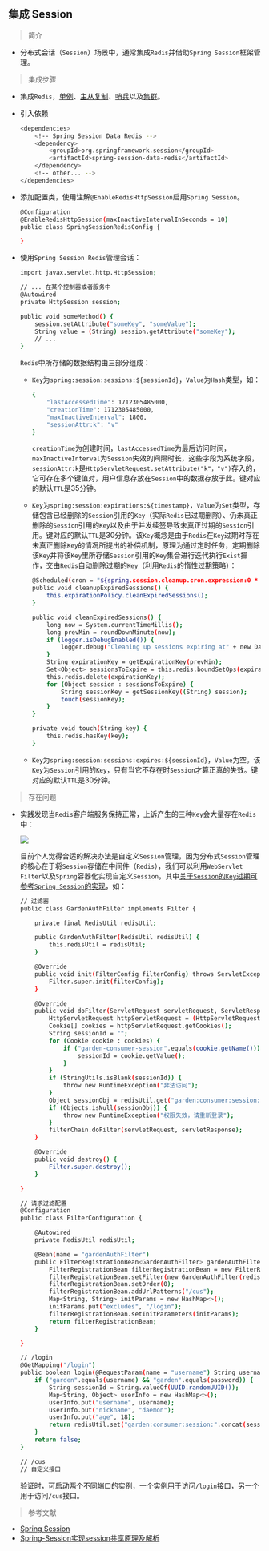 ## 集成 Session

> 简介

* 分布式会话（```Session```）场景中，通常集成```Redis```并借助```Spring Session```框架管理。

> 集成步骤

* 集成```Redis```，[单例](https://gitee.com/FSDGarden/learn-note/blob/master/springboot/Integrates%20Redis%20Standalone.md)、[主从复制](https://gitee.com/FSDGarden/learn-note/blob/master/springboot/Integrates%20Redis%20Master-Slave.md)、[哨兵](https://gitee.com/FSDGarden/learn-note/blob/master/springboot/Integrates%20Redis%20Sentinel.md)以及[集群](https://gitee.com/FSDGarden/learn-note/blob/master/springboot/Integrates%20Redis%20Cluster.md)。

* 引入依赖

  ```bash
  <dependencies>  
      <!-- Spring Session Data Redis -->  
      <dependency>  
          <groupId>org.springframework.session</groupId>  
          <artifactId>spring-session-data-redis</artifactId>  
      </dependency>  
      <!-- other... -->  
  </dependencies>
  ```

* 添加配置类，使用注解```@EnableRedisHttpSession```启用```Spring Session```。
  
  ```bash
  @Configuration
  @EnableRedisHttpSession(maxInactiveIntervalInSeconds = 10)
  public class SpringSessionRedisConfig {

  }
  ```

* 使用```Spring Session Redis```管理会话：

  ```bash
  import javax.servlet.http.HttpSession;  
  
  // ... 在某个控制器或者服务中  
  @Autowired  
  private HttpSession session;  
  
  public void someMethod() {  
      session.setAttribute("someKey", "someValue");  
      String value = (String) session.getAttribute("someKey");  
      // ...  
  }
  ```

  ```Redis```中所存储的数据结构由三部分组成：

    * ```Key```为```spring:session:sessions:${sessionId}```，```Value```为```Hash```类型，如：
      
      ```bash
      {
          "lastAccessedTime": 1712305485000,
          "creationTime": 1712305485000,
          "maxInactiveInterval": 1800,
          "sessionAttr:k": "v"
      }
      ```

      ```creationTime```为创建时间，```lastAccessedTime```为最后访问时间，```maxInactiveInterval```为```Session```失效的间隔时长，这些字段为系统字段，```sessionAttr:k```是```HttpServletRequest.setAttribute("k"，"v")```存入的，它可存在多个键值对，用户信息存放在```Session```中的数据存放于此。键对应的默认```TTL```是35分钟。

    * ```Key```为```spring:session:expirations:${timestamp}```，```Value```为```Set```类型，存储包含已经删除的```Session```引用的```Key```（实际```Redis```已过期删除）、仍未真正删除的```Session```引用的```Key```以及由于并发续签导致未真正过期的```Session```引用。键对应的默认```TTL```是30分钟。该```Key```概念是由于```Redis```在```Key```过期时存在未真正删除```Key```的情况所提出的补偿机制，原理为通过定时任务，定期删除该```Key```并将该```Key```里所存储```Session```引用的```Key```集合进行迭代执行```Exist```操作，交由```Redis```自动删除过期的```Key```（利用```Redis```的惰性过期策略）：

      ```bash
      @Scheduled(cron = "${spring.session.cleanup.cron.expression:0 * * * * *}")
      public void cleanupExpiredSessions() {
          this.expirationPolicy.cleanExpiredSessions();
      }
      ```

      ```bash
      public void cleanExpiredSessions() {
          long now = System.currentTimeMillis();
          long prevMin = roundDownMinute(now);
          if (logger.isDebugEnabled()) {
              logger.debug("Cleaning up sessions expiring at" + new Date(prevMin));
          }
          String expirationKey = getExpirationKey(prevMin);
          Set<Object> sessionsToExpire = this.redis.boundSetOps(expirationKey).members();
          this.redis.delete(expirationKey);
          for (Object session : sessionsToExpire) {
              String sessionKey = getSessionKey((String) session);
              touch(sessionKey);
          }
      }

      private void touch(String key) {
          this.redis.hasKey(key);
      }
      ```

    * ```Key```为```spring:session:sessions:expires:${sessionId}```，```Value```为空。该```Key```为```Session```引用的```Key```，只有当它不存在时```Session```才算正真的失效。键对应的默认```TTL```是30分钟。

> 存在问题

* 实践发现当```Redis```客户端服务保持正常，上诉产生的三种```Key```会大量存在```Redis```中：

  ![](https://raw.githubusercontent.com/Garden12138/picbed-cloud/main/redis/WechatIMG4012.png)

  目前个人觉得合适的解决办法是自定义```Session```管理，因为分布式```Session```管理的核心在于将```Session```存储在中间件（```Redis```），我们可以利用```WebServlet Filter```以及```Spring```容器化实现自定义```Session```，其中[关于```Session```的```Key```过期可参考```Spring Session```的实现](https://github.com/spring-projects/spring-session/blob/2.4.1/spring-session-data-redis/src/main/java/org/springframework/session/data/redis/RedisSessionExpirationPolicy.java)，如：

  ```bash
  // 过滤器
  public class GardenAuthFilter implements Filter {

      private final RedisUtil redisUtil;

      public GardenAuthFilter(RedisUtil redisUtil) {
          this.redisUtil = redisUtil;
      }

      @Override
      public void init(FilterConfig filterConfig) throws ServletException {
          Filter.super.init(filterConfig);
      }

      @Override
      public void doFilter(ServletRequest servletRequest, ServletResponse servletResponse, FilterChain filterChain) throws IOException, ServletException {
          HttpServletRequest httpServletRequest = (HttpServletRequest) servletRequest;
          Cookie[] cookies = httpServletRequest.getCookies();
          String sessionId = "";
          for (Cookie cookie : cookies) {
              if ("garden-consumer-session".equals(cookie.getName())) {
                  sessionId = cookie.getValue();
              }
          }
          if (StringUtils.isBlank(sessionId)) {
              throw new RuntimeException("非法访问");
          }
          Object sessionObj = redisUtil.get("garden:consumer:session:".concat(sessionId));
          if (Objects.isNull(sessionObj)) {
              throw new RuntimeException("权限失效，请重新登录");
          }
          filterChain.doFilter(servletRequest, servletResponse);
      }

      @Override
      public void destroy() {
          Filter.super.destroy();
      }

  }
  
  // 请求过滤配置
  @Configuration
  public class FilterConfiguration {

      @Autowired
      private RedisUtil redisUtil;

      @Bean(name = "gardenAuthFilter")
      public FilterRegistrationBean<GardenAuthFilter> gardenAuthFilter() {
          FilterRegistrationBean filterRegistrationBean = new FilterRegistrationBean();
          filterRegistrationBean.setFilter(new GardenAuthFilter(redisUtil));
          filterRegistrationBean.setOrder(0);
          filterRegistrationBean.addUrlPatterns("/cus");
          Map<String, String> initParams = new HashMap<>();
          initParams.put("excludes", "/login");
          filterRegistrationBean.setInitParameters(initParams);
          return filterRegistrationBean;
      }

  }

  // /login
  @GetMapping("/login")
  public boolean login(@RequestParam(name = "username") String username, @RequestParam(name = "password") String password) {
      if ("garden".equals(username) && "garden".equals(password)) {
          String sessionId = String.valueOf(UUID.randomUUID());
          Map<String, Object> userInfo = new HashMap<>();
          userInfo.put("username", username);
          userInfo.put("nickname", "daemon");
          userInfo.put("age", 18);
          return redisUtil.set("garden:consumer:session:".concat(sessionId), userInfo, 3600);
      }
      return false;
  }

  // /cus
  // 自定义接口
  ```

  验证时，可启动两个不同端口的实例，一个实例用于访问```/login```接口，另一个用于访问```/cus```接口。

> 参考文献

* [Spring Session](https://spring.io/projects/spring-session)
* [Spring-Session实现session共享原理及解析](https://blog.csdn.net/Along1325/article/details/123133306)